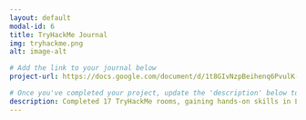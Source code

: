 ```yaml
---
layout: default
modal-id: 6
title: TryHackMe Journal
img: tryhackme.png
alt: image-alt

# Add the link to your journal below
project-url: https://docs.google.com/document/d/1t8GIvNzpBeihenq6PvulK-jdyA9dv3YvBUmeQCJhCkg/edit?usp=sharing

# Once you've completed your project, update the 'description' below to this one: Completed 17 TryHackMe rooms, gaining hands-on skills in Linux and Windows fundamentals, log analysis, network troubleshooting with Wireshark, and incident handling with Splunk.
description: Completed 17 TryHackMe rooms, gaining hands-on skills in Linux and Windows fundamentals, log analysis, network troubleshooting with Wireshark, and incident handling with Splunk.
---
```

